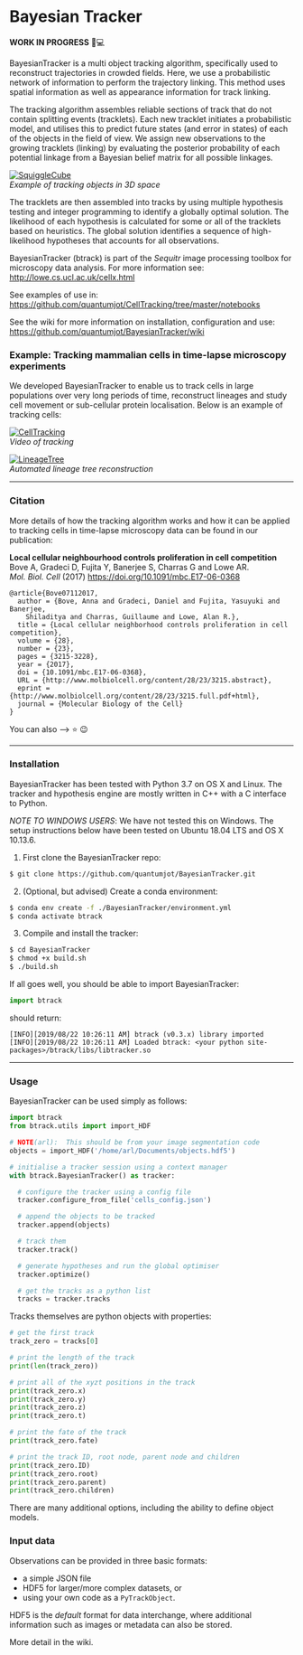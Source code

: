 # Bayesian Tracker

**WORK IN PROGRESS** :microscope::computer:


BayesianTracker is a multi object tracking algorithm, specifically used to
reconstruct trajectories in crowded fields. Here, we use a probabilistic network
of information to perform the trajectory linking. This method uses spatial
information as well as appearance information for track linking.

The tracking algorithm assembles reliable sections of track that do not
contain splitting events (tracklets). Each new tracklet initiates a
probabilistic model, and utilises this to predict future states (and error in
states) of each of the objects in the field of view.  We assign new observations
to the growing tracklets (linking) by evaluating the posterior probability of
each potential linkage from a Bayesian belief matrix for all possible linkages.

[![SquiggleCube](http://lowe.cs.ucl.ac.uk/images/bayesian_tracker.png)](http://lowe.cs.ucl.ac.uk)  
*Example of tracking objects in 3D space*

The tracklets are then assembled into tracks by using multiple hypothesis
testing and integer programming to identify a globally optimal solution. The
likelihood of each hypothesis is calculated for some or all of the tracklets
based on heuristics. The global solution identifies a sequence of
high-likelihood hypotheses that accounts for all observations.

BayesianTracker (btrack) is part of the *Sequitr* image processing toolbox for
microscopy data analysis. For more information see: http://lowe.cs.ucl.ac.uk/cellx.html

See examples of use in:  
https://github.com/quantumjot/CellTracking/tree/master/notebooks

See the wiki for more information on installation, configuration and use:
https://github.com/quantumjot/BayesianTracker/wiki

### Example: Tracking mammalian cells in time-lapse microscopy experiments

We developed BayesianTracker to enable us to track cells in large populations over very long periods of time, reconstruct lineages and study cell movement or sub-cellular protein localisation. Below is an example of tracking cells:

[![CellTracking](http://lowe.cs.ucl.ac.uk/images/youtube.png)](https://youtu.be/EjqluvrJGCg)  
*Video of tracking*

[![LineageTree](http://lowe.cs.ucl.ac.uk/images/bayesian_tracker_lineage_tree.png)](http://lowe.cs.ucl.ac.uk)  
*Automated lineage tree reconstruction*



---
### Citation

More details of how the tracking algorithm works and how it can be applied to
tracking cells in time-lapse microscopy data can be found in our publication:

**Local cellular neighbourhood controls proliferation in cell competition**  
Bove A, Gradeci D, Fujita Y, Banerjee S, Charras G and Lowe AR.  
*Mol. Biol. Cell* (2017) <https://doi.org/10.1091/mbc.E17-06-0368>

```
@article{Bove07112017,
  author = {Bove, Anna and Gradeci, Daniel and Fujita, Yasuyuki and Banerjee,
    Shiladitya and Charras, Guillaume and Lowe, Alan R.},
  title = {Local cellular neighborhood controls proliferation in cell competition},
  volume = {28},
  number = {23},
  pages = {3215-3228},
  year = {2017},
  doi = {10.1091/mbc.E17-06-0368},
  URL = {http://www.molbiolcell.org/content/28/23/3215.abstract},
  eprint = {http://www.molbiolcell.org/content/28/23/3215.full.pdf+html},
  journal = {Molecular Biology of the Cell}
}
```

You can also --> :star: :wink:

---

### Installation

BayesianTracker has been tested with Python 3.7 on OS X and Linux.
The tracker and hypothesis engine are mostly written in C++ with a C interface to Python.

*NOTE TO WINDOWS USERS*: We have not tested this on Windows. The setup
instructions below have been tested on Ubuntu 18.04 LTS and OS X 10.13.6.

1. First clone the BayesianTracker repo:
```sh
$ git clone https://github.com/quantumjot/BayesianTracker.git
```

2. (Optional, but advised) Create a conda environment:
```sh
$ conda env create -f ./BayesianTracker/environment.yml
$ conda activate btrack
```

3. Compile and install the tracker:
```sh
$ cd BayesianTracker
$ chmod +x build.sh
$ ./build.sh
```

If all goes well, you should be able to import BayesianTracker:
```python
import btrack
```

should return:
```
[INFO][2019/08/22 10:26:11 AM] btrack (v0.3.x) library imported
[INFO][2019/08/22 10:26:11 AM] Loaded btrack: <your python site-packages>/btrack/libs/libtracker.so
```



---

### Usage

BayesianTracker can be used simply as follows:

```python
import btrack
from btrack.utils import import_HDF

# NOTE(arl):  This should be from your image segmentation code
objects = import_HDF('/home/arl/Documents/objects.hdf5')

# initialise a tracker session using a context manager
with btrack.BayesianTracker() as tracker:

  # configure the tracker using a config file
  tracker.configure_from_file('cells_config.json')

  # append the objects to be tracked
  tracker.append(objects)

  # track them
  tracker.track()

  # generate hypotheses and run the global optimiser
  tracker.optimize()

  # get the tracks as a python list
  tracks = tracker.tracks
```

Tracks themselves are python objects with properties:

```python
# get the first track
track_zero = tracks[0]

# print the length of the track
print(len(track_zero))

# print all of the xyzt positions in the track
print(track_zero.x)
print(track_zero.y)
print(track_zero.z)
print(track_zero.t)

# print the fate of the track
print(track_zero.fate)

# print the track ID, root node, parent node and children
print(track_zero.ID)
print(track_zero.root)
print(track_zero.parent)
print(track_zero.children)

```

There are many additional options, including the ability to define object models.

### Input data
Observations can be provided in three basic formats:
+ a simple JSON file
+ HDF5 for larger/more complex datasets, or
+ using your own code as a `PyTrackObject`.

HDF5 is the *default* format for data interchange, where additional information
such as images or metadata can also be stored.  

More detail in the wiki.
